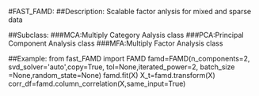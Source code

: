 #FAST_FAMD: 
##Description:
Scalable factor anlysis for mixed and sparse data


##Subclass:
###MCA:Multiply Category Aalysis class
###PCA:Principal Component Analysis class
###MFA:Multiply Factor Analysis class



##Example:
    from fast_FAMD import FAMD
	famd=FAMD(n_components=2,
			svd_solver='auto',copy=True,
         	tol=None,iterated_power=2,
			batch_size =None,random_state=None)
	famd.fit(X)
	X_t=famd.transform(X)
	corr_df=famd.column_correlation(X,same_input=True)



